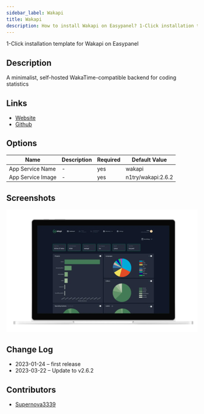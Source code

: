 ```yaml
---
sidebar_label: Wakapi
title: Wakapi
description: How to install Wakapi on Easypanel? 1-Click installation template for Wakapi on Easypanel
---
```


<!-- generated -->

1-Click installation template for Wakapi on Easypanel

## Description

A minimalist, self-hosted WakaTime-compatible backend for coding statistics

## Links

- [Website](https://wakapi.dev/)
- [Github](https://github.com/muety/wakapi)

## Options

Name | Description | Required | Default Value
-|-|-|-
App Service Name | - | yes | wakapi
App Service Image | - | yes | n1try/wakapi:2.6.2

## Screenshots

![Wakapi Screenshot](./assets/screenshot.png)

## Change Log

- 2023-01-24 – first release
- 2023-03-22 – Update to v2.6.2

## Contributors

- [Supernova3339](https://github.com/Supernova3339)

